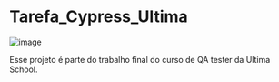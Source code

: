 # Tarefa_Cypress_Ultima
![image](https://user-images.githubusercontent.com/91019951/213585332-935227ad-fabe-42d8-8114-59f3385d5a75.png)

Esse projeto é parte do trabalho final do curso de QA tester da Ultima School. 

